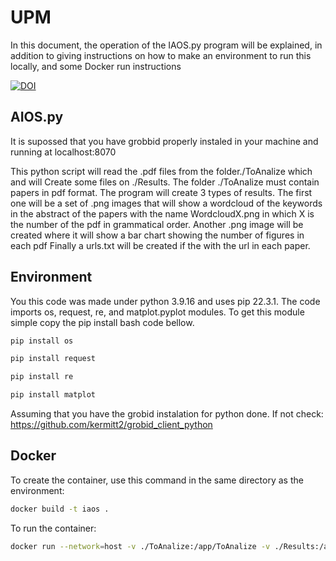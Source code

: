 # UPM
In this document, the operation of the IAOS.py program will be explained, in addition to giving instructions on how to make an environment to run this locally, 
and some Docker run instructions

[![DOI](https://zenodo.org/badge/598232222.svg)](https://zenodo.org/badge/latestdoi/598232222)
## AIOS.py

It is supossed that you have grobbid properly instaled in your machine and running at localhost:8070

This python script will read the .pdf files from the folder./ToAnalize which and will Create some files on ./Results. The folder ./ToAnalize must contain papers in pdf format. The program will create 3 types of results. 
The first one will be a set of .png images that will show a wordcloud of the keywords in the abstract of the papers with the name WordcloudX.png in which X is the number of the pdf in grammatical order. 
Another .png image will be created where it will show a bar chart showing the number of figures in each pdf
Finally a urls.txt will be created if the with the url in each paper.

## Environment

You this code was made under python 3.9.16 and uses pip 22.3.1.
The code imports os, request, re, and matplot.pyplot modules. To get this module simple copy the pip install bash code bellow.

```bash
pip install os
```
```bash
pip install request
```
```bash
pip install re
```
```bash
pip install matplot
```

Assuming that you have the grobid instalation for python done. If not check: https://github.com/kermitt2/grobid_client_python

## Docker
 
To create the container, use this command in the same directory as the environment:
```bash
docker build -t iaos .
```

To run the container:
```bash
docker run --network=host -v ./ToAnalize:/app/ToAnalize -v ./Results:/app/Results iaos
```

